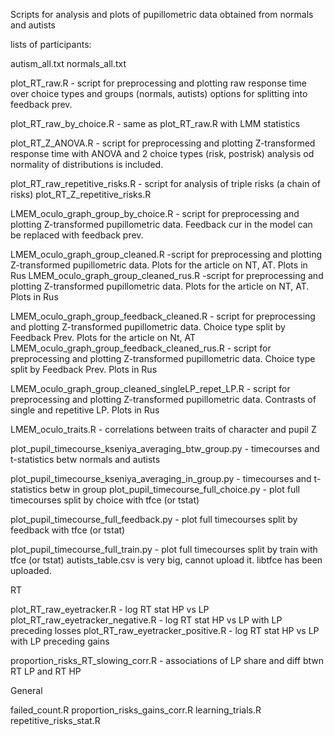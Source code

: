 Scripts for analysis and plots of pupillometric data obtained from normals and autists

lists of participants:

autism_all.txt
normals_all.txt 

plot_RT_raw.R - script for preprocessing and plotting raw response time over 
                choice types and groups (normals, autists) options for splitting
                into feedback prev.

plot_RT_raw_by_choice.R - same as plot_RT_raw.R with LMM statistics

plot_RT_Z_ANOVA.R - script for preprocessing and plotting Z-transformed 
                response time with ANOVA and 2 choice types (risk, postrisk)
                analysis od normality of distributions is included.

plot_RT_raw_repetitive_risks.R - script for analysis of triple risks (a chain of risks)
plot_RT_Z_repetitive_risks.R

LMEM_oculo_graph_group_by_choice.R - script for preprocessing and plotting Z-transformed
                pupillometric data. Feedback cur in the model can be replaced with
                feedback prev.

LMEM_oculo_graph_group_cleaned.R -script for preprocessing and plotting Z-transformed
                pupillometric data. Plots for the article on NT, AT. Plots in Rus 
LMEM_oculo_graph_group_cleaned_rus.R -script for preprocessing and plotting Z-transformed
                pupillometric data. Plots for the article on NT, AT. Plots in Rus 

LMEM_oculo_graph_group_feedback_cleaned.R - script for preprocessing and plotting Z-transformed
                pupillometric data. Choice type split by Feedback Prev. Plots for the article on Nt, AT
LMEM_oculo_graph_group_feedback_cleaned_rus.R - script for preprocessing and plotting Z-transformed
                pupillometric data. Choice type split by Feedback Prev. Plots in Rus

LMEM_oculo_graph_group_cleaned_singleLP_repet_LP.R - script for preprocessing and plotting Z-transformed
                pupillometric data. Contrasts of single and repetitive LP. Plots in Rus

LMEM_oculo_traits.R - correlations between traits of character and pupil Z

plot_pupil_timecourse_kseniya_averaging_btw_group.py - timecourses and t-statistics betw 
               normals and autists

plot_pupil_timecourse_kseniya_averaging_in_group.py - timecourses and t-statistics betw
               in group
plot_pupil_timecourse_full_choice.py - plot full timecourses split by choice with tfce (or tstat)

plot_pupil_timecourse_full_feedback.py - plot full timecourses split by feedback with tfce (or tstat)

plot_pupil_timecourse_full_train.py -  plot full timecourses split by train with tfce (or tstat)
autists_table.csv is very big, cannot upload it. libtfce has been uploaded. 

RT 

plot_RT_raw_eyetracker.R - log RT stat HP vs LP 
plot_RT_raw_eyetracker_negative.R - log RT stat HP vs LP with LP preceding losses
plot_RT_raw_eyetracker_positive.R - log RT stat HP vs LP with LP preceding gains

proportion_risks_RT_slowing_corr.R - associations of LP share and diff btwn RT LP and RT HP

General

failed_count.R
proportion_risks_gains_corr.R
learning_trials.R
repetitive_risks_stat.R  
